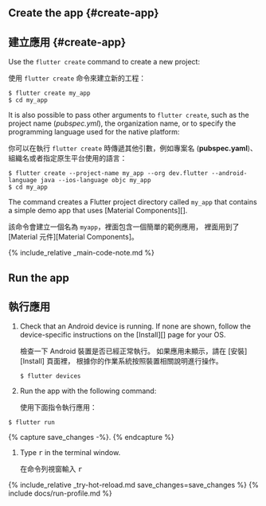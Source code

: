<div class="tab-pane" id="terminal" role="tabpanel" aria-labelledby="terminal-tab" markdown="1">

## Create the app {#create-app}

## 建立應用 {#create-app}

Use the `flutter create` command to create a new project:

使用 `flutter create` 命令來建立新的工程：

```terminal
$ flutter create my_app
$ cd my_app
```

It is also possible to pass other arguments to `flutter create`,
such as the project name (*pubspec.yml*), the organization name,
or to specify the programming language used for the native platform:

你可以在執行 `flutter create` 時傳遞其他引數，例如專案名 (**pubspec.yaml**)、
組織名或者指定原生平台使用的語言：

```terminal
$ flutter create --project-name my_app --org dev.flutter --android-language java --ios-language objc my_app
$ cd my_app
```

The command creates a Flutter project directory called `my_app` that
contains a simple demo app that uses [Material Components][].

該命令會建立一個名為 `myapp`，裡面包含一個簡單的範例應用，
裡面用到了 [Material 元件][Material Components]。

{% include_relative _main-code-note.md %}

## Run the app

## 執行應用

 1. Check that an Android device is running.
   If none are shown, follow the device-specific instructions
   on the [Install][] page for your OS.

    檢查一下 Android 裝置是否已經正常執行。
    如果應用未顯示，請在 [安裝][Install] 頁面裡，
    根據你的作業系統按照裝置相關說明進行操作。

    ```terminal
    $ flutter devices
    ```

 1. Run the app with the following command:

    使用下面指令執行應用：

   ```terminal
   $ flutter run
   ```

{% capture save_changes -%}.
{% endcapture %}

 1. Type <kbd>r</kbd> in the terminal window.

    在命令列視窗輸入 <kbd>r</kbd>

{% include_relative _try-hot-reload.md save_changes=save_changes %}
{% include docs/run-profile.md %}

[trusted your computer]: {{site.url}}/get-started/install/macos#trust

</div>

